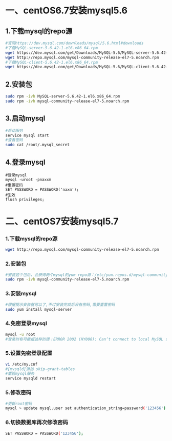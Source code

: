 # 一、centOS6.7安装mysql5.6

## 1.下载mysql的repo源

```bash
#官网https://dev.mysql.com/downloads/mysql/5.6.html#downloads
#下载MySQL-server-5.6.42-1.el6.x86_64.rpm
wget https://dev.mysql.com/get/Downloads/MySQL-5.6/MySQL-server-5.6.42-1.el6.x86_64.rpm
wget http://repo.mysql.com/mysql-community-release-el7-5.noarch.rpm
#下载MySQL-client-5.6.42-1.el6.x86_64.rpm
wget https://dev.mysql.com/get/Downloads/MySQL-5.6/MySQL-client-5.6.42-1.el6.x86_64.rpm
```

## 2.安装包

```bash
sudo rpm -ivh MySQL-server-5.6.42-1.el6.x86_64.rpm
sudo rpm -ivh mysql-community-release-el7-5.noarch.rpm
```

## 3.启动mysql

```bash
#启动服务
service mysql start
#查看密码
sudo cat /root/.mysql_secret
```

## 4.登录mysql

```mysql
#登录mysql
mysql -uroot -pnaxxm
#重置密码
SET PASSWORD = PASSWORD('naxm');
#生效
flush privileges;
```

# 二、centOS7安装mysql5.7

### 1.下载mysql的repo源

```bash
wget http://repo.mysql.com/mysql-community-release-el7-5.noarch.rpm
```

### 2.安装包

```bash
#安装这个包后，会获得两个mysql的yum repo源：/etc/yum.repos.d/mysql-community.repo，/etc/yum.repos.d/mysql-community-source.repo
sudo rpm -ivh mysql-community-release-el7-5.noarch.rpm
```

### 3.安装mysql

```bash
#根据提示安装就可以了,不过安装完成后没有密码,需要重置密码
sudo yum install mysql-server
```

### 4.免密登录mysql

```bash
mysql -u root
#登录时有可能报这样的错：ERROR 2002 (HY000): Can‘t connect to local MySQL server through socket ‘/var/lib/mysql/mysql.sock‘ (2)，原因是/var/lib/mysql的访问权限问题。下面的命令把/var/lib/mysql的拥有者改为当前用户sudo chown -R root:root /var/lib/mysql
```

### 5.设置免密登录配置

```bash
vi /etc/my.cnf
#[mysqld]添加 skip-grant-tables
#重启mysql服务
service mysqld restart
```

### 5.修改密码

```bash
#更新root密码
mysql > update mysql.user set authentication_string=password('123456') where user='root' and Host = 'localhost';
```

### 6.切换数据库再次修改密码

```bash
SET PASSWORD = PASSWORD('123456');
```

